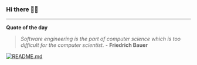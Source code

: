 ### Hi there 👋🏻


---

**Quote of the day**

> *Software engineering is the part of computer science which is too difficult for the computer scientist.* - **Friedrich Bauer** 

[![README.md](https://github.com/marcolovazzano/marcolovazzano/actions/workflows/readme.yml/badge.svg)](https://github.com/marcolovazzano/marcolovazzano/actions/workflows/readme.yml)
